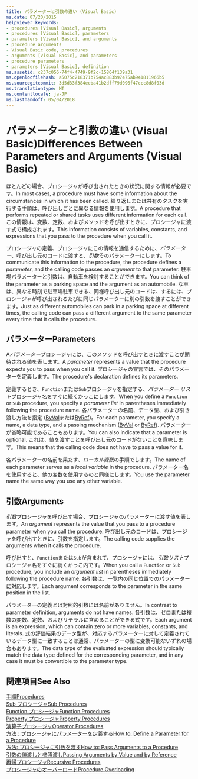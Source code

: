 ```yaml
---
title: パラメーターと引数の違い (Visual Basic)
ms.date: 07/20/2015
helpviewer_keywords:
- procedures [Visual Basic], arguments
- procedures [Visual Basic], parameters
- parameters [Visual Basic], and arguments
- procedure arguments
- Visual Basic code, procedures
- arguments [Visual Basic], and parameters
- procedure parameters
- parameters [Visual Basic], definition
ms.assetid: c237c056-74f4-4749-9f2c-15864f139a31
ms.openlocfilehash: a5075c218371b754ac883b97475ab941811966b5
ms.sourcegitcommit: 3d5d33f384eeba41b2dff79d096f47ccc8d8f03d
ms.translationtype: MT
ms.contentlocale: ja-JP
ms.lasthandoff: 05/04/2018
---
```

# <a name="differences-between-parameters-and-arguments-visual-basic"></a><span data-ttu-id="dc53f-102">パラメーターと引数の違い (Visual Basic)</span><span class="sxs-lookup"><span data-stu-id="dc53f-102">Differences Between Parameters and Arguments (Visual Basic)</span></span>
<span data-ttu-id="dc53f-103">ほとんどの場合、プロシージャが呼び出されたときの状況に関する情報が必要です。</span><span class="sxs-lookup"><span data-stu-id="dc53f-103">In most cases, a procedure must have some information about the circumstances in which it has been called.</span></span> <span data-ttu-id="dc53f-104">繰り返しまたは共有のタスクを実行する手順は、呼び出しごとに異なる情報を使用します。</span><span class="sxs-lookup"><span data-stu-id="dc53f-104">A procedure that performs repeated or shared tasks uses different information for each call.</span></span> <span data-ttu-id="dc53f-105">この情報は、変数、定数、およびメソッドを呼び出すときに、プロシージャに渡す式で構成されます。</span><span class="sxs-lookup"><span data-stu-id="dc53f-105">This information consists of variables, constants, and expressions that you pass to the procedure when you call it.</span></span>  
  
 <span data-ttu-id="dc53f-106">プロシージャの定義、プロシージャにこの情報を通信するために、*パラメーター*、呼び出し元のコードに渡すと、*引数*そのパラメーターにします。</span><span class="sxs-lookup"><span data-stu-id="dc53f-106">To communicate this information to the procedure, the procedure defines a *parameter*, and the calling code passes an *argument* to that parameter.</span></span> <span data-ttu-id="dc53f-107">駐車場パラメーターと引数は、自動車を検討することができます。</span><span class="sxs-lookup"><span data-stu-id="dc53f-107">You can think of the parameter as a parking space and the argument as an automobile.</span></span> <span data-ttu-id="dc53f-108">な車は、異なる時刻で駐車場駐車できる、同様呼び出し元のコードは、するには、プロシージャが呼び出されるたびに同じパラメーターに別の引数を渡すことができます。</span><span class="sxs-lookup"><span data-stu-id="dc53f-108">Just as different automobiles can park in a parking space at different times, the calling code can pass a different argument to the same parameter every time that it calls the procedure.</span></span>  
  
## <a name="parameters"></a><span data-ttu-id="dc53f-109">パラメーター</span><span class="sxs-lookup"><span data-stu-id="dc53f-109">Parameters</span></span>  
 <span data-ttu-id="dc53f-110">A*パラメーター*プロシージャには、このメソッドを呼び出すときに渡すことが期待される値を表します。</span><span class="sxs-lookup"><span data-stu-id="dc53f-110">A *parameter* represents a value that the procedure expects you to pass when you call it.</span></span> <span data-ttu-id="dc53f-111">プロシージャの宣言では、そのパラメーターを定義します。</span><span class="sxs-lookup"><span data-stu-id="dc53f-111">The procedure's declaration defines its parameters.</span></span>  
  
 <span data-ttu-id="dc53f-112">定義するとき、`Function`または`Sub`プロシージャを指定する、*パラメーター リスト*プロシージャ名をすぐに続くかっこにします。</span><span class="sxs-lookup"><span data-stu-id="dc53f-112">When you define a `Function` or `Sub` procedure, you specify a *parameter list* in parentheses immediately following the procedure name.</span></span> <span data-ttu-id="dc53f-113">各パラメーターの名前、データ型、および引き渡し方法を指定 ([ByVal](../../../../visual-basic/language-reference/modifiers/byval.md)または[ByRef](../../../../visual-basic/language-reference/modifiers/byref.md))。</span><span class="sxs-lookup"><span data-stu-id="dc53f-113">For each parameter, you specify a name, a data type, and a passing mechanism ([ByVal](../../../../visual-basic/language-reference/modifiers/byval.md) or [ByRef](../../../../visual-basic/language-reference/modifiers/byref.md)).</span></span> <span data-ttu-id="dc53f-114">パラメーターが省略可能であることもあります。</span><span class="sxs-lookup"><span data-stu-id="dc53f-114">You can also indicate that a parameter is optional.</span></span> <span data-ttu-id="dc53f-115">これは、値を渡すことを呼び出し元のコードがないことを意味します。</span><span class="sxs-lookup"><span data-stu-id="dc53f-115">This means that the calling code does not have to pass a value for it.</span></span>  
  
 <span data-ttu-id="dc53f-116">各パラメーターの名前を果たす、*ローカル変数*の手順でします。</span><span class="sxs-lookup"><span data-stu-id="dc53f-116">The name of each parameter serves as a *local variable* in the procedure.</span></span> <span data-ttu-id="dc53f-117">パラメーター名を使用すると、他の変数を使用するのと同様にします。</span><span class="sxs-lookup"><span data-stu-id="dc53f-117">You use the parameter name the same way you use any other variable.</span></span>  
  
## <a name="arguments"></a><span data-ttu-id="dc53f-118">引数</span><span class="sxs-lookup"><span data-stu-id="dc53f-118">Arguments</span></span>  
 <span data-ttu-id="dc53f-119">*引数*プロシージャを呼び出す場合、プロシージャのパラメーターに渡す値を表します。</span><span class="sxs-lookup"><span data-stu-id="dc53f-119">An *argument* represents the value that you pass to a procedure parameter when you call the procedure.</span></span> <span data-ttu-id="dc53f-120">呼び出し元のコードは、プロシージャを呼び出すときに、引数を指定します。</span><span class="sxs-lookup"><span data-stu-id="dc53f-120">The calling code supplies the arguments when it calls the procedure.</span></span>  
  
 <span data-ttu-id="dc53f-121">呼び出すと、`Function`または`Sub`が含まれて、プロシージャには、*引数リスト*プロシージャ名をすぐに続くかっこ内です。</span><span class="sxs-lookup"><span data-stu-id="dc53f-121">When you call a `Function` or `Sub` procedure, you include an *argument list* in parentheses immediately following the procedure name.</span></span> <span data-ttu-id="dc53f-122">各引数は、一覧内の同じ位置でのパラメーターに対応します。</span><span class="sxs-lookup"><span data-stu-id="dc53f-122">Each argument corresponds to the parameter in the same position in the list.</span></span>  
  
 <span data-ttu-id="dc53f-123">パラメーターの定義とは対照的引数には名前がありません。</span><span class="sxs-lookup"><span data-stu-id="dc53f-123">In contrast to parameter definition, arguments do not have names.</span></span> <span data-ttu-id="dc53f-124">各引数は、ゼロまたは複数の変数、定数、およびリテラルに含めることができる式です。</span><span class="sxs-lookup"><span data-stu-id="dc53f-124">Each argument is an expression, which can contain zero or more variables, constants, and literals.</span></span> <span data-ttu-id="dc53f-125">式の評価結果のデータ型が、対応するパラメーターに対して定義されているデータ型に一致することは通常、パラメーターの型に変換可能ないずれの場合もあります。</span><span class="sxs-lookup"><span data-stu-id="dc53f-125">The data type of the evaluated expression should typically match the data type defined for the corresponding parameter, and in any case it must be convertible to the parameter type.</span></span>  
  
## <a name="see-also"></a><span data-ttu-id="dc53f-126">関連項目</span><span class="sxs-lookup"><span data-stu-id="dc53f-126">See Also</span></span>  
 [<span data-ttu-id="dc53f-127">手順</span><span class="sxs-lookup"><span data-stu-id="dc53f-127">Procedures</span></span>](./index.md)  
 [<span data-ttu-id="dc53f-128">Sub プロシージャ</span><span class="sxs-lookup"><span data-stu-id="dc53f-128">Sub Procedures</span></span>](./sub-procedures.md)  
 [<span data-ttu-id="dc53f-129">Function プロシージャ</span><span class="sxs-lookup"><span data-stu-id="dc53f-129">Function Procedures</span></span>](./function-procedures.md)  
 [<span data-ttu-id="dc53f-130">Property プロシージャ</span><span class="sxs-lookup"><span data-stu-id="dc53f-130">Property Procedures</span></span>](./property-procedures.md)  
 [<span data-ttu-id="dc53f-131">演算子プロシージャ</span><span class="sxs-lookup"><span data-stu-id="dc53f-131">Operator Procedures</span></span>](./operator-procedures.md)  
 [<span data-ttu-id="dc53f-132">方法 : プロシージャにパラメーターを定義する</span><span class="sxs-lookup"><span data-stu-id="dc53f-132">How to: Define a Parameter for a Procedure</span></span>](./how-to-define-a-parameter-for-a-procedure.md)  
 [<span data-ttu-id="dc53f-133">方法: プロシージャに引数を渡す</span><span class="sxs-lookup"><span data-stu-id="dc53f-133">How to: Pass Arguments to a Procedure</span></span>](./how-to-pass-arguments-to-a-procedure.md)  
 [<span data-ttu-id="dc53f-134">引数の値渡しと参照渡し</span><span class="sxs-lookup"><span data-stu-id="dc53f-134">Passing Arguments by Value and by Reference</span></span>](./passing-arguments-by-value-and-by-reference.md)  
 [<span data-ttu-id="dc53f-135">再帰プロシージャ</span><span class="sxs-lookup"><span data-stu-id="dc53f-135">Recursive Procedures</span></span>](./recursive-procedures.md)  
 [<span data-ttu-id="dc53f-136">プロシージャのオーバーロード</span><span class="sxs-lookup"><span data-stu-id="dc53f-136">Procedure Overloading</span></span>](./procedure-overloading.md)
